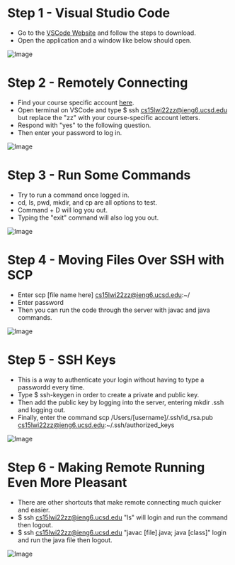 # Step 1 - Visual Studio Code
* Go to the [VSCode Website](https://code.visualstudio.com/) and follow the steps to download.
* Open the application and a window like below should open.

![Image](https://ayoza.github.io/cse15l-lab-reports/LR1_1.png)

# Step 2 - Remotely Connecting
* Find your course specific account [here](https://sdacs.ucsd.edu/~icc/index.php).
* Open terminal on VSCode and type $ ssh cs15lwi22zz@ieng6.ucsd.edu but replace the "zz" with your course-specific account letters.
* Respond with "yes" to the following question.
* Then enter your password to log in.

![Image](https://ayoza.github.io/cse15l-lab-reports/LR1_2.png)

# Step 3 - Run Some Commands
* Try to run a command once logged in.
* cd, ls, pwd, mkdir, and cp are all options to test.
* Command + D will log you out.
* Typing the "exit" command will also log you out.

![Image](https://ayoza.github.io/cse15l-lab-reports/LR1_3.png)

# Step 4 - Moving Files Over SSH with SCP
* Enter scp [file name here] cs15lwi22zz@ieng6.ucsd.edu:~/
* Enter password
* Then you can run the code through the server with javac and java commands.

![Image](https://ayoza.github.io/cse15l-lab-reports/LR1_4.png)

# Step 5 - SSH Keys
* This is a way to authenticate your login without having to type a passwordd every time.
* Type $ ssh-keygen in order to create a private and public key.
* Then add the public key by logging into the server, entering mkdir .ssh and logging out.
* Finally, enter the command scp /Users/[username]/.ssh/id_rsa.pub cs15lwi22zz@ieng6.ucsd.edu:~/.ssh/authorized_keys

![Image](https://ayoza.github.io/cse15l-lab-reports/LR1_5.png)

# Step 6 - Making Remote Running Even More Pleasant
* There are other shortcuts that make remote connecting much quicker and easier.
* $ ssh cs15lwi22zz@ieng6.ucsd.edu "ls" will login and run the command then logout.
* $ ssh cs15lwi22zz@ieng6.ucsd.edu "javac [file].java; java [class]" login and run the java file then logout.

![Image](https://ayoza.github.io/cse15l-lab-reports/LR1_6.png)
